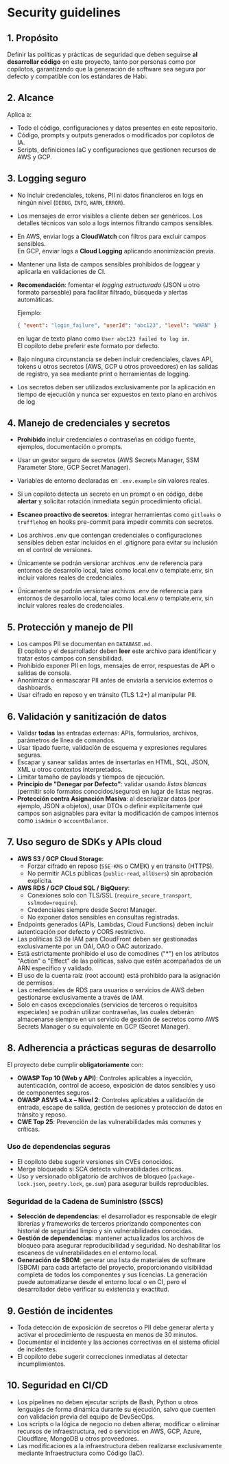 # Security guidelines

## 1. Propósito

Definir las políticas y prácticas de seguridad que deben seguirse **al desarrollar código** en este
proyecto, tanto por personas como por copilotos, garantizando que la generación de software sea
segura por defecto y compatible con los estándares de Habi.

## 2. Alcance

Aplica a:

- Todo el código, configuraciones y datos presentes en este repositorio.
- Código, prompts y outputs generados o modificados por copilotos de IA.
- Scripts, definiciones IaC y configuraciones que gestionen recursos de AWS y GCP.

## 3. Logging seguro

- No incluir credenciales, tokens, PII ni datos financieros en logs en ningún nivel (`DEBUG`,
  `INFO`, `WARN`, `ERROR`).
- Los mensajes de error visibles a cliente deben ser genéricos. Los detalles técnicos van solo a
  logs internos filtrando campos sensibles.
- En AWS, enviar logs a **CloudWatch** con filtros para excluir campos sensibles.  
  En GCP, enviar logs a **Cloud Logging** aplicando anonimización previa.
- Mantener una lista de campos sensibles prohibidos de loggear y aplicarla en validaciones de CI.
- **Recomendación**: fomentar el _logging estructurado_ (JSON u otro formato parseable) para
  facilitar filtrado, búsqueda y alertas automáticas.

  Ejemplo:

  ```json
  { "event": "login_failure", "userId": "abc123", "level": "WARN" }
  ```

  en lugar de texto plano como `User abc123 failed to log in`.  
  El copiloto debe preferir este formato por defecto.
- Bajo ninguna circunstancia se deben incluir credenciales, claves API, tokens u otros secretos (AWS, GCP u otros proveedores) en las salidas de registro, ya sea mediante print o herramientas de logging.

- Los secretos deben ser utilizados exclusivamente por la aplicación en tiempo de ejecución y nunca ser expuestos en texto plano en archivos de log

## 4. Manejo de credenciales y secretos

- **Prohibido** incluir credenciales o contraseñas en código fuente, ejemplos, documentación o
  prompts.
- Usar un gestor seguro de secretos (AWS Secrets Manager, SSM Parameter Store, GCP Secret Manager).
- Variables de entorno declaradas en `.env.example` sin valores reales.
- Si un copiloto detecta un secreto en un prompt o en código, debe **alertar** y solicitar rotación
  inmediata según procedimiento oficial.
- **Escaneo proactivo de secretos**: integrar herramientas como `gitleaks` o `trufflehog` en hooks
  pre-commit para impedir commits con secretos.
- Los archivos .env que contengan credenciales o configuraciones sensibles deben estar incluidos
  en el .gitignore para evitar su inclusión en el control de versiones.
- Únicamente se podrán versionar archivos .env de referencia para entornos de desarrollo local,
  tales como local.env o template.env, sin incluir valores reales de credenciales.

- Únicamente se podrán versionar archivos .env de referencia para entornos de desarrollo local, tales como local.env o template.env, sin incluir valores reales de credenciales.

## 5. Protección y manejo de PII

- Los campos PII se documentan en `DATABASE.md`.  
  El copiloto y el desarrollador deben **leer** este archivo para identificar y tratar estos campos
  con sensibilidad.
- Prohibido exponer PII en logs, mensajes de error, respuestas de API o salidas de consola.
- Anonimizar o enmascarar PII antes de enviarla a servicios externos o dashboards.
- Usar cifrado en reposo y en tránsito (TLS 1.2+) al manipular PII.

## 6. Validación y sanitización de datos

- Validar **todas** las entradas externas: APIs, formularios, archivos, parámetros de línea de
  comandos.
- Usar tipado fuerte, validación de esquema y expresiones regulares seguras.
- Escapar y sanear salidas antes de insertarlas en HTML, SQL, JSON, XML u otros contextos
  interpretados.
- Limitar tamaño de payloads y tiempos de ejecución.
- **Principio de "Denegar por Defecto"**: validar usando _listas blancas_ (permitir solo formatos
  conocidos/seguros) en lugar de listas negras.
- **Protección contra Asignación Masiva**: al deserializar datos (por ejemplo, JSON a objetos), usar
  DTOs o definir explícitamente qué campos son asignables para evitar la modificación de campos
  internos como `isAdmin` o `accountBalance`.

## 7. Uso seguro de SDKs y APIs cloud

- **AWS S3 / GCP Cloud Storage**:
  - Forzar cifrado en reposo (`SSE-KMS` o CMEK) y en tránsito (HTTPS).
  - No permitir ACLs públicas (`public-read`, `allUsers`) sin aprobación explícita.
- **AWS RDS / GCP Cloud SQL / BigQuery**:
  - Conexiones solo con TLS/SSL (`require_secure_transport`, `sslmode=require`).
  - Credenciales siempre desde Secret Manager.
  - No exponer datos sensibles en consultas registradas.
- Endpoints generados (APIs, Lambdas, Cloud Functions) deben incluir autenticación por defecto y
  CORS restrictivo.
- Las políticas S3 de IAM para CloudFront deben ser gestionadas exclusivamente por un OAI, OAO
  o OAC autorizado.
- Está estrictamente prohibido el uso de comodines ("*") en los atributos "Action" o "Effect" de
  las políticas, salvo que estén acompañados de un ARN específico y validado.
- El uso de la cuenta raíz (root account) está prohibido para la asignación de permisos.
- Las credenciales de RDS para usuarios o servicios de AWS deben gestionarse exclusivamente a
  través de IAM.
- Solo en casos excepcionales (servicios de terceros o requisitos especiales) se podrán utilizar
  contraseñas, las cuales deberán almacenarse siempre en un servicio de gestión de secretos como
  AWS Secrets Manager o su equivalente en GCP (Secret Manager).

## 8. Adherencia a prácticas seguras de desarrollo

El proyecto debe cumplir **obligatoriamente** con:

- **OWASP Top 10 (Web y API)**: Controles aplicables a inyección, autenticación, control de acceso,
  exposición de datos sensibles y uso de componentes seguros.
- **OWASP ASVS v4.x – Nivel 2**: Controles aplicables a validación de entrada, escape de salida,
  gestión de sesiones y protección de datos en tránsito y reposo.
- **CWE Top 25**: Prevención de las vulnerabilidades más comunes y críticas.

### Uso de dependencias seguras

- El copiloto debe sugerir versiones sin CVEs conocidos.
- Merge bloqueado si SCA detecta vulnerabilidades críticas.
- Uso y versionado obligatorio de archivos de bloqueo (`package-lock.json`, `poetry.lock`, `go.sum`)
  para asegurar builds reproducibles.

### Seguridad de la Cadena de Suministro (SSCS)

- **Selección de dependencias**: el desarrollador es responsable de elegir librerías y frameworks de
  terceros priorizando componentes con historial de seguridad limpio y sin vulnerabilidades
  conocidas.
- **Gestión de dependencias**: mantener actualizados los archivos de bloqueo para asegurar
  reproducibilidad y seguridad. No deshabilitar los escaneos de vulnerabilidades en el entorno
  local.
- **Generación de SBOM**: generar una lista de materiales de software (SBOM) para cada artefacto del
  proyecto, proporcionando visibilidad completa de todos los componentes y sus licencias. La
  generación puede automatizarse desde el entorno local o en CI, pero el desarrollador debe
  verificar su existencia y exactitud.

## 9. Gestión de incidentes

- Toda detección de exposición de secretos o PII debe generar alerta y activar el procedimiento de
  respuesta en menos de 30 minutos.
- Documentar el incidente y las acciones correctivas en el sistema oficial de incidentes.
- El copiloto debe sugerir correcciones inmediatas al detectar incumplimientos.

## 10. Seguridad en CI/CD

- Los pipelines no deben ejecutar scripts de Bash, Python u otros lenguajes de forma dinámica
  durante su ejecución, salvo que cuenten con validación previa del equipo de DevSecOps.
- Los scripts o la lógica de negocio no deben alterar, modificar o eliminar recursos de
  infraestructura, red o servicios en AWS, GCP, Azure, Cloudflare, MongoDB u otros proveedores.
- Las modificaciones a la infraestructura deben realizarse exclusivamente mediante
  Infraestructura como Código (IaC).